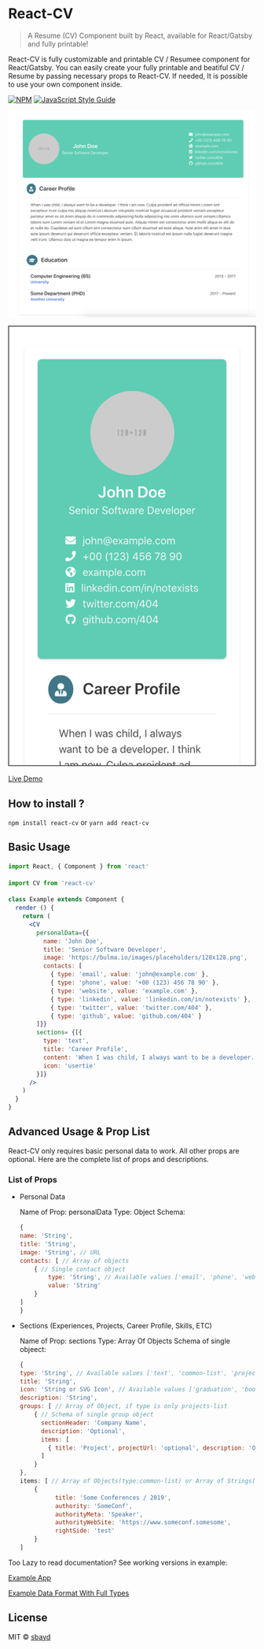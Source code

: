 # React-CV

> A Resume (CV) Component built by React, available for React/Gatsby and fully printable!

React-CV is fully customizable and printable CV / Resumee component for React/Gatsby.
You can easily create your fully printable and beatiful CV / Resume by passing necessary props to React-CV. 
If needed, It is possible to use your own component inside.

[![NPM](https://img.shields.io/npm/v/react-cv.svg)](https://www.npmjs.com/package/react-cv) [![JavaScript Style Guide](https://img.shields.io/badge/code_style-standard-brightgreen.svg)](https://standardjs.com)

![Preview Desktop / PDF](cv_preview.png)

![Preview Mobile](mobile_preview.png)

[Live Demo](https://sbayd.github.io/react-cv/ "Live Demo")


## How to install ?

`npm install react-cv` or `yarn add react-cv`


## Basic Usage

```jsx
import React, { Component } from 'react'

import CV from 'react-cv'

class Example extends Component {
  render () {
    return (
      <CV
        personalData={{
          name: 'John Doe',
          title: 'Senior Software Developer',
          image: 'https://bulma.io/images/placeholders/128x128.png',
          contacts: [
            { type: 'email', value: 'john@example.com' },
            { type: 'phone', value: '+00 (123) 456 78 90' },
            { type: 'website', value: 'example.com' },
            { type: 'linkedin', value: 'linkedin.com/in/notexists' },
            { type: 'twitter', value: 'twitter.com/404' },
            { type: 'github', value: 'github.com/404' }
        ]}}
        sections= {[{
          type: 'text',
          title: 'Career Profile',
          content: 'When I was child, I always want to be a developer.',
          icon: 'usertie'
        }]}
	  />
    )
  }
}
```

## Advanced Usage & Prop List

React-CV only requires basic personal data to work. All other props are optional.
Here are the complete list of props and descriptions.

### List of Props
- Personal Data

	Name of Prop: personalData
	Type: Object
	Schema: 
	```js
	{
	name: 'String',
	title: 'String',
	image: 'String', // URL
	contacts: [ // Array of objects
		{ // Single contact object
			type: 'String', // Available values ['email', 'phone', 'website', 'github', 'linkedin', 'twitter']
			value: 'String'
		}
	]
	}
	```

- Sections (Experiences, Projects, Career Profile, Skills, ETC)

	Name of Prop: sections
	Type: Array Of  Objects
	Schema of single objeect: 
	```js
	{
	type: 'String', // Available values ['text', 'common-list', 'projects-list', 'tag-list']
	title: 'String',
	icon: 'String or SVG Icon', // Available values ['graduation', 'book', 'comments', 'tasks', 'archive', 'rocket', 'language', 'cubes', 'usertie'] or FontAwesome SVG Icon
	description: 'String',
	groups: [ // Array of Object, if type is only projects-list
		{ // Schema of single group object
          sectionHeader: 'Company Name',
          description: 'Optional',
          items: [
            { title: 'Project', projectUrl: 'optional', description: 'Optional' },
          ]
		} 
	},
	items: [ // Array of Objects(type:common-list) or Array of Strings(type:tag-list)
		{
			  title: 'Some Conferences / 2019',
			  authority: 'SomeConf',
			  authorityMeta: 'Speaker',
			  authorityWebSite: 'https://www.someconf.somesome',
			  rightSide: 'test'
		}
	]
	```

Too Lazy to read documentation?
See working versions in example:

[Example App](https://github.com/sbayd/react-cv/blob/master/example/src/App.js)

[Example Data Format With Full Types](https://github.com/sbayd/react-cv/blob/master/example/src/data.js)

## License

MIT © [sbayd](https://github.com/sbayd)
